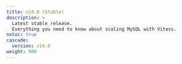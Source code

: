 ```yaml
---
title: v14.0 (Stable)
description: >
  Latest stable release.
  Everything you need to know about scaling MySQL with Vitess.
notoc: true
cascade:
  version: v14.0
weight: 900
---
```

